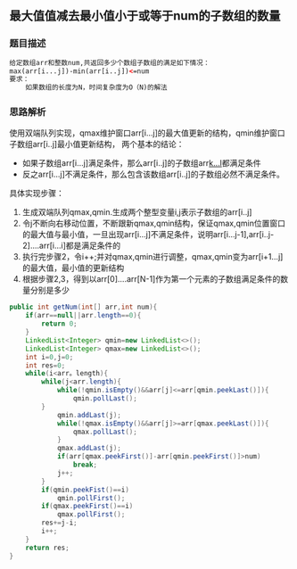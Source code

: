 ## 最大值值减去最小值小于或等于num的子数组的数量
### 题目描述
```html
给定数组arr和整数num,共返回多少个数组子数组的满足如下情况：
max(arr[i...j])-min(arr[i..j])<=num
要求：
    如果数组的长度为N，时间复杂度为O（N)的解法
```
### 思路解析
使用双端队列实现，qmax维护窗口arr[i...j]的最大值更新的结构，qmin维护窗口子数组arr[i..j]最小值更新结构，
两个基本的结论：
- 如果子数组arr[i...j]满足条件，那么arr[i..j]的子数组arr[k...l](i<=k<=l<=j)都满足条件
- 反之arr[i...j]不满足条件，那么包含该数组arr[i..j]的子数组必然不满足条件。

具体实现步骤：

1. 生成双端队列qmax,qmin.生成两个整型变量i,j表示子数组的arr[i..j]
2. 令j不断向右移动位置，不断跟新qmax,qmin结构，保证qmax,qmin位置窗口的最大值与最小值，一旦出现arr[i...j]不满足条件，说明arr[i...j-1],arr[i..j-2]....arr[i...i]都是满足条件的
3. 执行完步骤2，令i++;并对qmax,qmin进行调整，qmax,qmin变为arr[i+1...j]的最大值，最小值的更新结构
4. 根据步骤2,3，得到以arr[0]....arr[N-1]作为第一个元素的子数组满足条件的数量分别是多少

```java
public int getNum(int[] arr,int num){
    if(arr==null||arr.length==0){
        return 0;
    }
    LinkedList<Integer> qmin=new LinkedList<>();
    LinkedList<Integer> qmax=new LinkedList<>();
    int i=0,j=0;
    int res=0;
    while(i<arr。length){
        while(j<arr.length){
            while(!qmin.isEmpty()&&arr[j]<=arr[qmin.peekLast()]){
                qmin.pollLast();
        }
            qmin.addLast(j);
            while(!qmax.isEmpty()&&arr[j]>=arr[qmax.peekLast()]){
                qmax.pollLast();
            }
            qmax.addLast(j);
            if(arr[qmax.peekFirst()]-arr[qmin.peekFirst()]>num)
                break;
            j++;
        }
        if(qmin.peekFist()==i)
            qmin.pollFirst();
        if(qmax.peekFirst()==i)
            qmax.pollFirst();
        res+=j-i;
        i++;
    }
    return res;
}
```